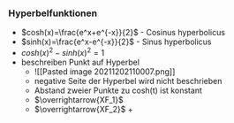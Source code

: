 ### Hyperbelfunktionen
+ $cosh(x)=\frac{e^x+e^{-x}}{2}$ - Cosinus hyperbolicus
+ $sinh(x)=\frac{e^x-e^{-x}}{2}$ - Sinus hyperbolicus
+ $cosh(x)^2-sinh(x)^2=1$
+ beschreiben Punkt auf Hyperbel
	+ ![[Pasted image 20211202110007.png]]
	+ negative Seite der Hyperbel wird nicht beschrieben
	+ Abstand zweier Punkte zu cosh(t) ist konstant
	+ $\overrightarrow{XF_1}$
	+ $\overrightarrow{XF_2}$
		+ 
